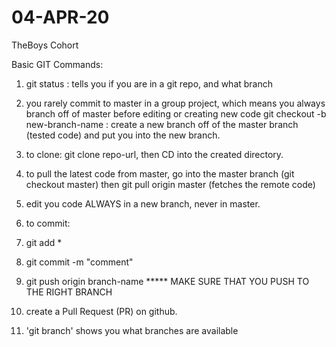 # 04-APR-20
TheBoys Cohort


Basic GIT Commands:

1. git status : tells you if you are in a git repo, and what branch

2. you rarely commit to master in a group project, which means you always branch off of master before editing or creating new code
git checkout -b new-branch-name : create a new branch off of the master branch (tested code) and put you into the new branch.

3. to clone: git clone repo-url, then CD into the created directory.

4. to pull the latest code from master, go into the master branch (git checkout master) then git pull origin master (fetches the remote code)

5. edit you code ALWAYS in a new branch, never in master. 

6. to commit: 
  1. git add *
  2. git commit -m "comment"
  3. git push origin branch-name  ***** MAKE SURE THAT YOU PUSH TO THE RIGHT BRANCH

7. create a Pull Request (PR) on github. 

8. 'git branch' shows you what branches are available 
